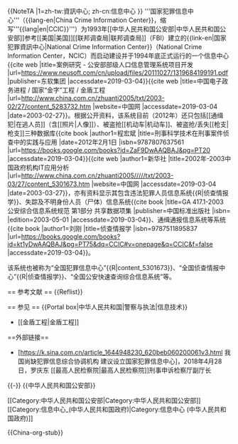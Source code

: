 {{NoteTA
|1=zh-tw:資訊中心; zh-cn:信息中心
}}
'''国家犯罪信息中心'''（{{lang-en|China Crime Information Center}}，缩写'''{{lang|en|CCIC}}'''）为1993年[[中华人民共和国公安部|中华人民共和国公安部]]参考[[美国|美国]][[联邦调查局|联邦调查局]]（FBI）建立的{{link-en|国家犯罪資訊中心|National Crime Information Center}}（National Crime Information Center，NCIC）而启动建设并于1994年底正式运行的一个信息中心<ref>{{cite web |title=案例研究 - 公安部部级人口信息管理系统项目开发 |url=https://www.neusoft.com/cn/upload/files/20111027/1319684199191.pdf |publisher=东软集团 |accessdate=2019-03-04}}</ref><ref>{{cite web |title=中国电子政务进程  /  国家“金字”工程 / 金盾工程 |url=http://www.china.com.cn/zhuanti2005/txt/2003-02/27/content_5283732.htm |website=中国网 |accessdate=2019-03-04 |date=2003-02-27}}</ref>。根据公开资料，该系统目前（2012年）还只包括[[通缉犯|在逃人员]]（含[[照片|人像]]）、被盗抢[[机动车|机动车]]、被盗抢/丢失[[枪支|枪支]]三种数据库<ref>{{cite book |author1=程宏斌 |title=刑事科学技术在刑事案件侦查中的实践与应用 |date=2012年2月1日 |isbn=9787807637561 |url=https://books.google.com/books?id=ZaF9DwAAQBAJ&pg=PT20 |accessdate=2019-03-04}}</ref><ref name=content_5301673>{{cite web |author1=新华社 |title=2002年-2003中国政府机构IT应用分析 |url=http://www.china.com.cn/zhuanti2005/////txt/2003-03/27/content_5301673.htm |website=中国网 |accessdate=2019-03-04 |date=2003-03-27}}</ref>，亦有资料显示其包含违法犯罪人员信息系统{{R|侦查情报学}}、失踪及不明身份人员（尸体）信息系统<ref>{{cite book |title=GA 417.1-2003 公安综合信息系统规范 第1部分 共享数据项集 |publisher=中国标准出版社 |isbn= |edition=2003-05-01 |accessdate=2019-03-04}}</ref>、通缉通报信息系统等系统<ref name=侦查情报学>{{cite book |author1=刘刚 |title=侦查情报学 |isbn=9787511895837 |url=https://books.google.com/books?id=kt1yDwAAQBAJ&pg=PT75&dq=CCIC#v=onepage&q=CCIC&f=false |accessdate=2019-03-04}}</ref>。

该系统也被称为“全国犯罪信息中心”{{R|content_5301673}}、“全国侦查情报中心”{{R|侦查情报学}}、“全国公安快速查询综合信息系统”等。

== 参考文献 ==
{{Reflist}}

== 参见 ==
{{Portal box|中华人民共和国|警察与执法|信息技术}}
* [[金盾工程|金盾工程]]

==外部链接==
* [https://k.sina.com.cn/article_1644948230_620beb060200061v3.html 我国尚缺犯罪信息综合协调机构 建议设立国家犯罪信息中心]，2018年4月28日，罗庆东 [[最高人民检察院|最高人民检察院]]刑事申诉检察厅副厅长

{{-}}
{{中华人民共和国公安部}}

[[Category:中华人民共和国公安部|Category:中华人民共和国公安部]]
[[Category:信息中心_(中华人民共和国政府)|Category:信息中心 (中华人民共和国政府)]]

{{China-org-stub}}